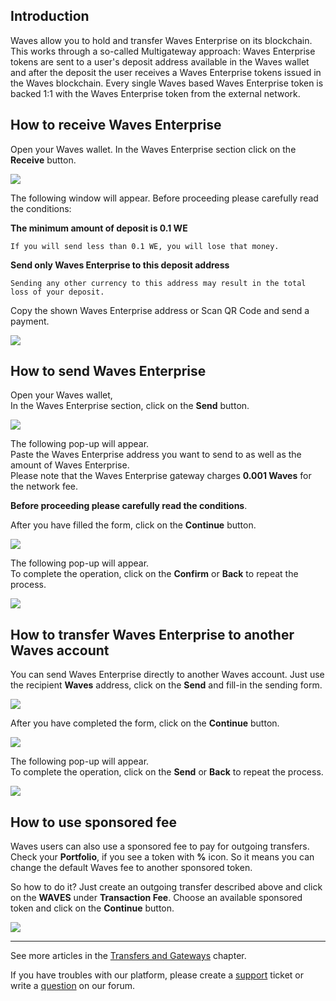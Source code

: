 ## Introduction

Waves allow you to hold and transfer Waves Enterprise on its blockchain. This works through a so-called Multigateway approach: Waves Enterprise tokens are sent to a user's deposit address available in the Waves wallet and after the deposit the user receives a Waves Enterprise tokens issued in the Waves blockchain. Every single Waves based Waves Enterprise token is backed 1:1 with the Waves Enterprise token from the external network.

## How to receive Waves Enterprise

Open your Waves wallet.
In the Waves Enterprise section click on the **Receive** button.

![](/_assets/vostok_transfers_01.png)

The following window will appear. Before proceeding please carefully read the conditions:

**The minimum amount of deposit is 0.1 WE**
```
If you will send less than 0.1 WE, you will lose that money.
```
**Send only Waves Enterprise to this deposit address**
```
Sending any other currency to this address may result in the total loss of your deposit.
```

Copy the shown Waves Enterprise address or Scan QR Code and send a payment.

![](/_assets/vostok_transfers_02.png)

## How to send Waves Enterprise

Open your Waves wallet,  
In the Waves Enterprise section, click on the **Send** button.

![](/_assets/vostok_transfers_01.png)

The following pop-up will appear.  
Paste the Waves Enterprise address you want to send to as well as the amount of Waves Enterprise.  
Please note that the Waves Enterprise gateway charges **0.001 Waves** for the network fee.

**Before proceeding please carefully read the conditions**.

After you have filled the form, click on the **Continue** button.

![](/_assets/vostok_transfers_03.png)

The following pop-up will appear.  
To complete the operation, click on the **Confirm** or **Back** to repeat the process.

![](/_assets/vostok_transfers_04.png)

## How to transfer Waves Enterprise to another Waves account

You can send Waves Enterprise directly to another Waves account. Just use the recipient **Waves** address, click on the **Send** and fill-in the sending form.

![](/_assets/vostok_transfers_01.png)

After you have completed the form, click on the **Continue** button.

![](/_assets/vostok_transfers_05.png)

The following pop-up will appear.  
To complete the operation, click on the **Send** or **Back** to repeat the process.

![](/_assets/vostok_transfers_06.png)

## How to use sponsored fee

Waves users can also use a sponsored fee to pay for outgoing transfers. Check your **Portfolio**, if you see a token with **%** icon. So it means you can change the default Waves fee to another sponsored token.

So how to do it? Just create an outgoing transfer described above and click on the **WAVES** under **Transaction Fee**.
Choose an available sponsored token and click on the **Continue** button.

![](/_assets/transaction_fee.png)

___



See more articles in the [Transfers and Gateways](/waves-client/wallet-management.md) chapter.

If you have troubles with our platform, please create a [support](https://support.wavesplatform.com/) ticket or write a [question](https://forum.wavesplatform.com/) on our forum.
